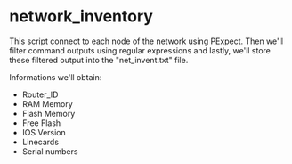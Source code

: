 network_inventory
=================

This script connect to each node of the network using PExpect.
Then we'll filter command outputs using regular expressions and lastly, 
we'll store these filtered output into the "net_invent.txt" file.

Informations we'll obtain:
- Router_ID
- RAM Memory
- Flash Memory
- Free Flash
- IOS Version
- Linecards
- Serial numbers
